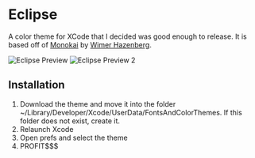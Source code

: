 Eclipse
=======
A color theme for XCode that I decided was good enough to release. It is based off of [Monokai][] by [Wimer Hazenberg][wimer].

[monokai]:	http://www.monokai.nl/blog/2006/07/15/textmate-color-theme/	 "The Monokai theme for Textmate"
[wimer]:	http://monokai.nl/ "Wimer Hazenberg's personal website"

![Eclipse Preview](http://cl.ly/CgCH/Screen%20Shot%202011-12-17%20at%205.22.57%20PM.png "Eclipse in use")
![Eclipse Preview 2](http://cl.ly/Chvf/Screen%20Shot%202011-12-17%20at%205.23.04%20PM.png "Eclipse in prefs")

Installation
------------
1. Download the theme and move it into the folder ~/Library/Developer/Xcode/UserData/FontsAndColorThemes. If this folder does not exist, create it.
2. Relaunch Xcode
3. Open prefs and select the theme
4. PROFIT$$$